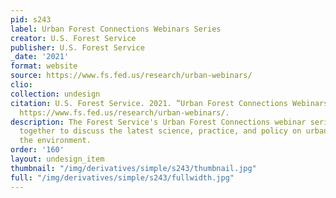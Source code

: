 ```yaml
---
pid: s243
label: Urban Forest Connections Webinars Series
creator: U.S. Forest Service
publisher: U.S. Forest Service
_date: '2021'
format: website
source: https://www.fs.fed.us/research/urban-webinars/
clio:
collection: undesign
citation: U.S. Forest Service. 2021. “Urban Forest Connections Webinars Series.” 2021.
  https://www.fs.fed.us/research/urban-webinars/.
description: The Forest Service's Urban Forest Connections webinar series brings experts
  together to discuss the latest science, practice, and policy on urban forestry and
  the environment.
order: '160'
layout: undesign_item
thumbnail: "/img/derivatives/simple/s243/thumbnail.jpg"
full: "/img/derivatives/simple/s243/fullwidth.jpg"
---
```

